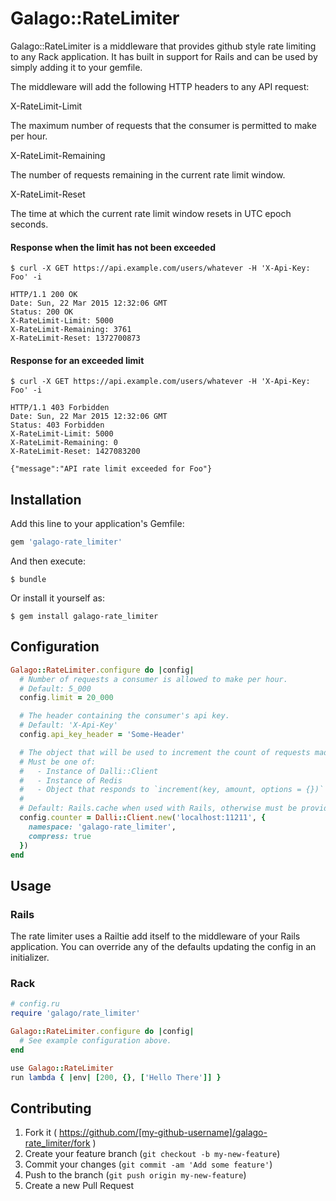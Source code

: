 # Galago::RateLimiter

Galago::RateLimiter is a middleware that provides github style rate limiting to
any Rack application. It has built in support for Rails and can be used by
simply adding it to your gemfile.

The middleware will add the following HTTP headers to any API request:

<dl>
  <dt>X-RateLimit-Limit</dt>
  <dl>The maximum number of requests that the consumer is permitted to make per hour.</dl>

  <dt>X-RateLimit-Remaining</dt>
  <dl>The number of requests remaining in the current rate limit window.</dl>

  <dt>X-RateLimit-Reset</dt>
  <dl>The time at which the current rate limit window resets in UTC epoch seconds.</dl>
</dl>

#### Response when the limit has not been exceeded
```
$ curl -X GET https://api.example.com/users/whatever -H 'X-Api-Key: Foo' -i

HTTP/1.1 200 OK
Date: Sun, 22 Mar 2015 12:32:06 GMT
Status: 200 OK
X-RateLimit-Limit: 5000
X-RateLimit-Remaining: 3761
X-RateLimit-Reset: 1372700873
```

#### Response for an exceeded limit
```
$ curl -X GET https://api.example.com/users/whatever -H 'X-Api-Key: Foo' -i

HTTP/1.1 403 Forbidden
Date: Sun, 22 Mar 2015 12:32:06 GMT
Status: 403 Forbidden
X-RateLimit-Limit: 5000
X-RateLimit-Remaining: 0
X-RateLimit-Reset: 1427083200

{"message":"API rate limit exceeded for Foo"}
```


## Installation

Add this line to your application's Gemfile:

```ruby
gem 'galago-rate_limiter'
```

And then execute:

    $ bundle

Or install it yourself as:

    $ gem install galago-rate_limiter

## Configuration
```ruby
Galago::RateLimiter.configure do |config|
  # Number of requests a consumer is allowed to make per hour.
  # Default: 5_000
  config.limit = 20_000

  # The header containing the consumer's api key.
  # Default: 'X-Api-Key'
  config.api_key_header = 'Some-Header'

  # The object that will be used to increment the count of requests made by the consumer.
  # Must be one of:
  #   - Instance of Dalli::Client
  #   - Instance of Redis
  #   - Object that responds to `increment(key, amount, options = {})`
  #
  # Default: Rails.cache when used with Rails, otherwise must be provided.
  config.counter = Dalli::Client.new('localhost:11211', {
    namespace: 'galago-rate_limiter',
    compress: true
  })
end
```

## Usage
### Rails
The rate limiter uses a Railtie add itself to the middleware of your Rails
application. You can override any of the defaults updating the config in an
initializer.

### Rack
```ruby
# config.ru
require 'galago/rate_limiter'

Galago::RateLimiter.configure do |config|
  # See example configuration above.
end

use Galago::RateLimiter
run lambda { |env| [200, {}, ['Hello There']] }
```

## Contributing

1. Fork it ( https://github.com/[my-github-username]/galago-rate_limiter/fork )
2. Create your feature branch (`git checkout -b my-new-feature`)
3. Commit your changes (`git commit -am 'Add some feature'`)
4. Push to the branch (`git push origin my-new-feature`)
5. Create a new Pull Request
